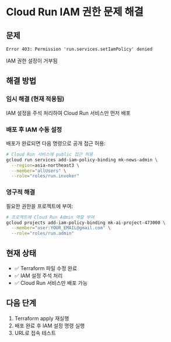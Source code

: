 # Cloud Run IAM 권한 문제 해결

## 문제

```
Error 403: Permission 'run.services.setIamPolicy' denied
```

IAM 권한 설정이 거부됨

## 해결 방법

### 임시 해결 (현재 적용됨)

IAM 설정을 주석 처리하여 Cloud Run 서비스만 먼저 배포

### 배포 후 IAM 수동 설정

배포가 완료되면 다음 명령으로 공개 접근 허용:

```bash
# Cloud Run 서비스에 public 접근 허용
gcloud run services add-iam-policy-binding mk-news-admin \
  --region=asia-northeast3 \
  --member="allUsers" \
  --role="roles/run.invoker"
```

### 영구적 해결

필요한 권한을 프로젝트에 부여:

```bash
# 프로젝트에 Cloud Run Admin 역할 부여
gcloud projects add-iam-policy-binding mk-ai-project-473000 \
  --member="user:YOUR_EMAIL@gmail.com" \
  --role="roles/run.admin"
```

## 현재 상태

- ✅ Terraform 파일 수정 완료
- ✅ IAM 설정 주석 처리
- ✅ Cloud Run 서비스만 배포 가능

## 다음 단계

1. Terraform apply 재실행
2. 배포 완료 후 IAM 설정 명령 실행
3. URL로 접속 테스트



